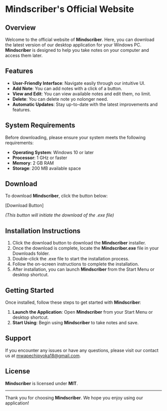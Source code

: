 # Mindscriber's Official Website

## Overview

Welcome to the official website of **Mindscriber**. Here, you can download the latest version of our desktop application for your Windows PC. **Mindscriber** is designed to help you take notes on your computer and access them later.

## Features

-   **User-Friendly Interface**: Navigate easily through our intuitive UI.
-   **Add Note**: You can add notes with a click of a button.
-   **View and Edit**: You can view available notes and edit them, no limit.
-   **Delete**: You can delete note yo nolonger need.
-   **Automatic Updates**: Stay up-to-date with the latest improvements and features.

## System Requirements

Before downloading, please ensure your system meets the following requirements:

-   **Operating System**: Windows 10 or later
-   **Processor**: 1 GHz or faster
-   **Memory**: 2 GB RAM
-   **Storage**: 200 MB available space

## Download

To download **Mindscriber**, click the button below:

[Download Button]

_(This button will initiate the download of the .exe file)_

## Installation Instructions

1. Click the download button to download the **Mindscriber** installer.
2. Once the download is complete, locate the **Mindscriber.exe** file in your Downloads folder.
3. Double-click the .exe file to start the installation process.
4. Follow the on-screen instructions to complete the installation.
5. After installation, you can launch **Mindscriber** from the Start Menu or desktop shortcut.

## Getting Started

Once installed, follow these steps to get started with **Mindscriber**:

1. **Launch the Application**: Open **Mindscriber** from your Start Menu or desktop shortcut.
2. **Start Using**: Begin using **Mindscriber** to take notes and save.

## Support

If you encounter any issues or have any questions, please visit our contact us at mwapechipyoka18@gmail.com.

## License

**Mindscriber** is licensed under **MIT**.

---

Thank you for choosing **Mindscriber**. We hope you enjoy using our application!
